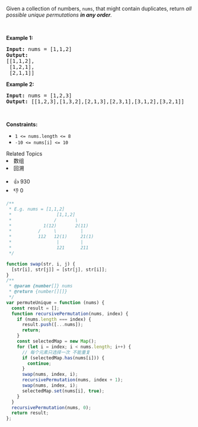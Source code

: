 <p>Given a collection of numbers, <code>nums</code>,&nbsp;that might contain duplicates, return <em>all possible unique permutations <strong>in any order</strong>.</em></p>

<p>&nbsp;</p>
<p><strong>Example 1:</strong></p>

<pre>
<strong>Input:</strong> nums = [1,1,2]
<strong>Output:</strong>
[[1,1,2],
 [1,2,1],
 [2,1,1]]
</pre>

<p><strong>Example 2:</strong></p>

<pre>
<strong>Input:</strong> nums = [1,2,3]
<strong>Output:</strong> [[1,2,3],[1,3,2],[2,1,3],[2,3,1],[3,1,2],[3,2,1]]
</pre>

<p>&nbsp;</p>
<p><strong>Constraints:</strong></p>

<ul>
	<li><code>1 &lt;= nums.length &lt;= 8</code></li>
	<li><code>-10 &lt;= nums[i] &lt;= 10</code></li>
</ul>
<div><div>Related Topics</div><div><li>数组</li><li>回溯</li></div></div><br><div><li>👍 930</li><li>👎 0</li></div>

```js
/**
 * E.g. nums = [1,1,2]
 *                 [1,1,2]
 *                /       \
 *            1(12)       2(11)
 *          /     \         |
 *          112   12(1)     21(1)
 *                 |        |
 *                 121      211
 */

function swap(str, i, j) {
  [str[i], str[j]] = [str[j], str[i]];
}
/**
 * @param {number[]} nums
 * @return {number[][]}
 */
var permuteUnique = function (nums) {
  const result = [];
  function recursivePermutation(nums, index) {
    if (nums.length === index) {
      result.push([...nums]);
      return;
    }
    const selectedMap = new Map();
    for (let i = index; i < nums.length; i++) {
      // 每个元素只选择一次 不能重复
      if (selectedMap.has(nums[i])) {
        continue;
      }
      swap(nums, index, i);
      recursivePermutation(nums, index + 1);
      swap(nums, index, i);
      selectedMap.set(nums[i], true);
    }
  }
  recursivePermutation(nums, 0);
  return result;
};
```